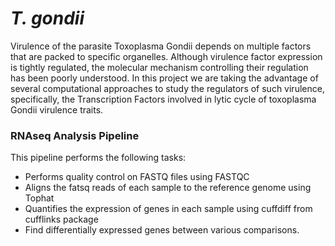 # *T. gondii*
Virulence of the parasite Toxoplasma Gondii depends on multiple factors that are packed to specific organelles. Although virulence factor expression is tightly regulated, the molecular mechanism controlling their regulation has been poorly understood. In this project we are taking the advantage of several computational approaches to study the regulators of such virulence, specifically, the Transcription Factors involved in lytic cycle of toxoplasma Gondii virulence traits.

### RNAseq Analysis Pipeline 

This pipeline performs the following tasks:
* Performs quality control on FASTQ files using FASTQC
* Aligns the fatsq reads of each sample to the reference genome using Tophat
* Quantifies the expression of genes in each sample using cuffdiff from cufflinks package
* Find differentially expressed genes between various comparisons. 
